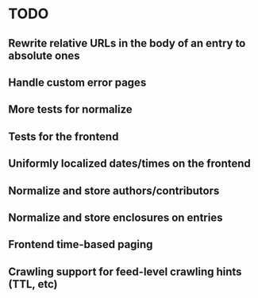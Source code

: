# TODO

## Rewrite relative URLs in the body of an entry to absolute ones

## Handle custom error pages

## More tests for normalize

## Tests for the frontend

## Uniformly localized dates/times on the frontend

## Normalize and store authors/contributors

## Normalize and store enclosures on entries

## Frontend time-based paging

## Crawling support for feed-level crawling hints (TTL, etc)
